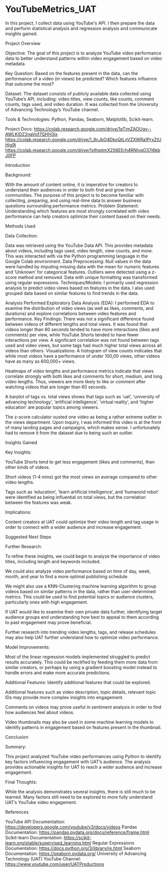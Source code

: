 # YouTubeMetrics_UAT
In this project, I collect data using YouTube's API. I then prepare the data and perform statistical analysis and regression analysis and communicate insights gained.


Project Overview

Objective: The goal of this project is to analyze YouTube video performance data to better understand patterns within video engagement based on video metadata.

Key Question: Based on the features present in the data, can the performance of a video (in views) be predicted? Which features influence that outcome the most?

Dataset: The dataset consists of publicly available data collected using YouTube’s API, including: video titles, view counts, like counts, comment counts, tags used, and video duration. It was collected from the University of Advancing Technology’s YouTube channel.

Tools & Technologies: Python, Pandas, Seaborn, Matplotlib, Scikit-learn.

Project Docs:
https://colab.research.google.com/drive/1eTimZAOUgv--AWLKIDZ2naVof7QHH3jx
https://colab.research.google.com/drive/1_9cJkO4DkoQtLnVZXWRa1PrxZtUHig9j
https://colab.research.google.com/drive/1xlfnptmX2S6EErh4RNIvqO37i6kbJ0FP 

Introduction

Background: 

With the amount of content online, it is imperative for creators to understand their audiences in order to both find and grow their communities. The purpose of this project is to become familiar with collecting, preparing, and using real-time data to answer business questions surrounding performance metrics.
Problem Statement: 
Understanding which features are most strongly correlated with video performance can help creators optimize their content based on their needs.

Methods Used

Data Collection: 

Data was retrieved using the YouTube Data API. This provides metadata about videos, including tags used, video length, view counts, and more. This was interacted with via the Python programming language in the Google Colab environment. 
Data Preprocessing: 
Null values in the data were handled by imputing missing data with the mean for numeric features and ‘Unknown’ for categorical features. Outliers were detected using a z-score method and removed. Data with unique formatting was transformed using regular expressions.
Techniques/Models: 
I primarily used regression analysis to predict video views based on features in the data. I also used grouped data based on similar features to find trends in the data.

Analysis Performed
Exploratory Data Analysis (EDA): 
I performed EDA to examine the distribution of video views (as well as likes, comments, and durations) and explore correlations between video features and performance.
Key Findings: 
There was not a significant difference found between videos of different lengths and total views. 
It was found that videos longer than 60 seconds tended to have more interactions (likes and comments) per view, while YouTube Shorts tended to have fewer interactions per view.
A significant correlation was not found between tags used and video views, but some tags had much higher total views across all videos than others.
Visualizations:
A histogram of view counts indicates that while most videos have a performance of under 100,00 views, other videos have as many as 600,000+ views.

Heatmaps of video lengths and performance metrics indicate that views correlate strongly with both likes and comments for short, medium, and long video lengths. Thus, viewers are more likely to like or comment after watching videos that are longer than 60 seconds.

A barplot of tags vs. total views shows that tags such as ‘uat’, ‘university of advancing technology’, ‘artificial intelligence’, ‘virtual reality’, and ‘higher education’ are popular topics among viewers.

The z-score calculator ousted one video as being a rather extreme outlier in the views department. Upon inquiry, I was informed this video is at the front of many landing pages and campaigns, which makes sense. I unfortunately had to remove it from the dataset due to being such an outlier.


Insights Gained

Key Insights:


YouTube Shorts tend to get less engagement (likes and comments), than other kinds of videos.

Short videos (1-4 mins) got the most views on average compared to other video lengths.

Tags such as ‘education’, ‘learn artificial intelligence’, and ‘humanoid robot’ were identified as being influential on total views, but the correlation between the features was weak.

Implications: 

Content creators at UAT could optimize their video length and tag usage in order to connect with a wider audience and increase engagement.

Suggested Next Steps

Further Research: 

To refine these insights, we could begin to analyze the importance of video titles, including length and keywords included.

We could also analyze video performance based on time of day, week, month, and year to find a more optimal publishing schedule.

We might also use a KNN-Clustering machine learning algorithm to group videos based on similar patterns in the data, rather than user-determined metrics. This could be used to find potential topics or audience clusters, particularly ones with high engagement.

If UAT would like to examine their own private data further, identifying target audience groups and understanding how best to appeal to them according to past engagement may prove beneficial.

Further research into trending video lengths, tags, and release schedules may also help UAT further understand how to optimize video performance.

Model Improvements:

Most of the linear regression models implemented struggled to predict results accurately. This could be rectified by feeding them more data from similar creators, or perhaps by using a gradient boosting model instead to handle errors and make more accurate predictions.

Additional Features: Identify additional features that could be explored.

Additional features such as video description, topic details, relevant topic IDs may provide more complex insights into engagement.

Comments on videos may prove useful in sentiment analysis in order to find how audiences feel about videos.

Video thumbnails may also be used in some machine learning models to identify patterns in engagement based on features present in the thumbnail.

Conclusion

Summary: 

This project analyzed YouTube video performances using Python to identify key factors influencing engagement with UAT’s audience. The analysis provides actionable insights for UAT to reach a wider audience and increase engagement.

Final Thoughts: 

While the analysis demonstrates several insights, there is still much to be learned. Many factors still need to be explored to more fully understand UAT’s YouTube video engagement.


References

YouTube API Documentation: https://developers.google.com/youtube/v3/docs/videos 
Pandas Documentation: https://pandas.pydata.org/docs/reference/frame.html 
Scikit-learn Documentation: https://scikit-learn.org/stable/supervised_learning.html 
Regular Expressions Documentation: https://docs.python.org/3/library/re.html 
Seaborn Documentation: https://seaborn.pydata.org/ 
University of Advancing Technology (UAT) YouTube Channel: https://www.youtube.com/user/UATProductions 

